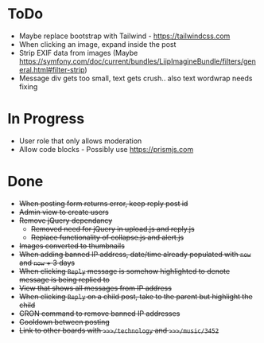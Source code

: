 ToDo
====

 * Maybe replace bootstrap with Tailwind - https://tailwindcss.com
 * When clicking an image, expand inside the post
 * Strip EXIF data from images (Maybe https://symfony.com/doc/current/bundles/LiipImagineBundle/filters/general.html#filter-strip)
 * Message div gets too small, text gets crush.. also text wordwrap needs fixing

In Progress
===========

 * User role that only allows moderation
 * Allow code blocks - Possibly use https://prismjs.com

Done
====

 * ~~When posting form returns error, keep reply post id~~
 * ~~Admin view to create users~~
 * ~~Remove jQuery dependancy~~
   * ~~Removed need for jQuery in upload.js and reply.js~~
   * ~~Replace functionality of collapse.js and alert.js~~
 * ~~Images converted to thumbnails~~
 * ~~When adding banned IP address, date/time already populated with `now` and `now` + 3 days~~
 * ~~When clicking `Reply` message is somehow highlighted to denote message is being replied to~~
 * ~~View that shows all messages from IP address~~
 * ~~When clicking `Reply` on a child post, take to the parent but highlight the child~~
 * ~~CRON command to remove banned IP addresses~~
 * ~~Cooldown between posting~~
 * ~~Link to other boards with `>>>/technology` and `>>>/music/3452`~~

